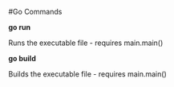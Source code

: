 #Go Commands


**go run**

Runs the executable file - requires main.main()

**go build**

Builds the executable file - requires main.main()

